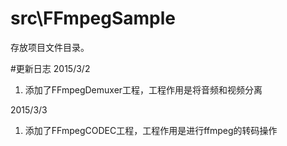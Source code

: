 # src\FFmpegSample
存放项目文件目录。

#更新日志
2015/3/2<br>
1. 添加了FFmpegDemuxer工程，工程作用是将音频和视频分离<br>

2015/3/3<br>
1. 添加了FFmpegCODEC工程，工程作用是进行ffmpeg的转码操作

